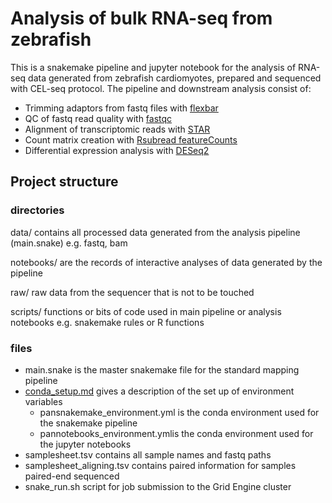 
# Analysis of bulk RNA-seq from zebrafish

This is a snakemake pipeline and jupyter notebook for the analysis of RNA-seq data generated from zebrafish cardiomyotes, prepared and sequenced with CEL-seq protocol.
The pipeline and downstream analysis consist of:

* Trimming adaptors from fastq files with [flexbar](https://github.com/seqan/flexbar)
* QC of fastq read quality with [fastqc](https://www.bioinformatics.babraham.ac.uk/projects/fastqc/)
* Alignment of transcriptomic reads with [STAR](https://github.com/alexdobin/STAR)
* Count matrix creation with [Rsubread featureCounts](https://bioconductor.org/packages/release/bioc/html/Rsubread.html)
* Differential expression analysis with [DESeq2](http://bioconductor.org/packages/devel/bioc/vignettes/DESeq2/inst/doc/DESeq2.html)

## Project structure

### directories
data/ contains all processed data generated from the analysis pipeline (main.snake) e.g. fastq, bam

notebooks/ are the records of interactive analyses of data generated by the pipeline

raw/ raw data from the sequencer that is not to be touched

scripts/ functions or bits of code used in main pipeline or analysis notebooks e.g. snakemake rules or R functions

### files
* main.snake is the master snakemake file for the standard mapping pipeline
* [conda_setup.md](conda_setup.md) gives a description of the set up of environment variables
  * pansnakemake_environment.yml is the conda environment used for the snakemake pipeline
  * pannotebooks_environment.ymlis the conda environment used for the jupyter notebooks
* samplesheet.tsv contains all sample names and fastq paths
* samplesheet_aligning.tsv contains paired information for samples paired-end sequenced
* snake_run.sh script for job submission to the Grid Engine cluster
